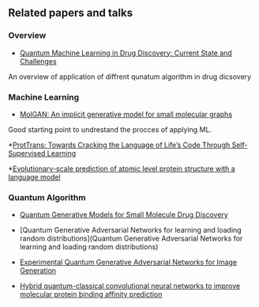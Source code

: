 ## Related papers and talks

### Overview

* [Quantum Machine Learning in Drug Discovery: Current State and Challenges](https://dl.acm.org/doi/10.1145/3575879.3576024)

An overview of application of diffrent qunatum algorithm in drug dicsovery


### Machine Learning

* [MolGAN: An implicit generative model for small molecular graphs](https://arxiv.org/abs/1805.11973)

Good starting point to undrestand the procces of applying ML.

*[ProtTrans: Towards Cracking the Language of Life’s Code Through Self-Supervised Learning](https://arxiv.org/abs/2007.06225)

*[Evolutionary-scale prediction of atomic level protein structure with a language model](https://www.biorxiv.org/content/10.1101/2022.07.20.500902v2)


### Quantum Algorithm

* [Quantum Generative Models for Small Molecule Drug Discovery](https://arxiv.org/abs/2101.03438)

* [Quantum Generative Adversarial Networks for learning and loading random distributions](Quantum Generative Adversarial Networks for learning and loading random distributions)

* [Experimental Quantum Generative Adversarial Networks for Image Generation](https://arxiv.org/abs/2010.06201)

* [Hybrid quantum-classical convolutional neural networks to improve molecular protein binding affinity prediction](https://arxiv.org/abs/2301.06331)